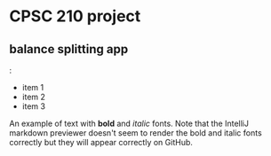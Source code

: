# CPSC 210 project 

## balance splitting app

:
- item 1
- item 2
- item 3

An example of text with **bold** and *italic* fonts.  Note that the IntelliJ markdown previewer doesn't seem to render 
the bold and italic fonts correctly but they will appear correctly on GitHub.